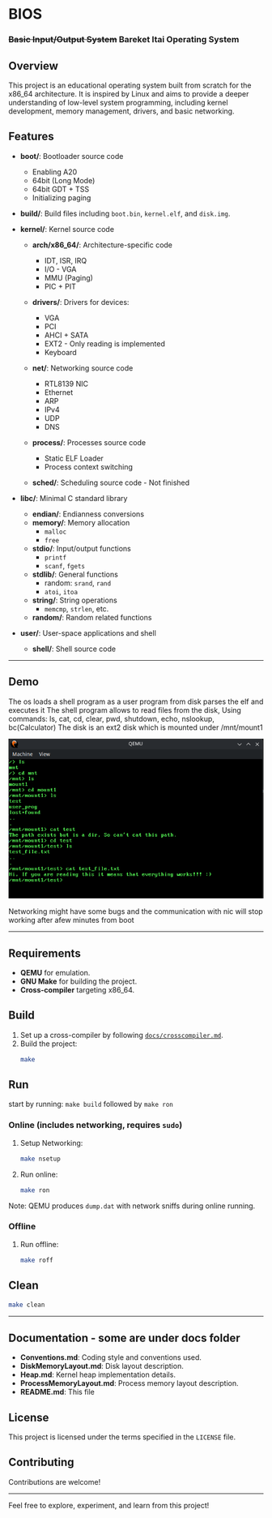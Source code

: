 # BIOS

### ~~Basic Input/Output System~~ Bareket Itai Operating System

## Overview

This project is an educational operating system built from scratch for the x86\_64 architecture. It is inspired by Linux and aims to provide a deeper understanding of low-level system programming, including kernel development, memory management, drivers, and basic networking.

## Features

- **boot/**: Bootloader source code
    - Enabling A20
    - 64bit (Long Mode)
    - 64bit GDT + TSS
    - Initializing paging

- **build/**: Build files including `boot.bin`, `kernel.elf`, and `disk.img`.

- **kernel/**: Kernel source code
  - **arch/x86_64/**: Architecture-specific code
    - IDT, ISR, IRQ
    - I/O - VGA
    - MMU (Paging)
    - PIC + PIT

  - **drivers/**: Drivers for devices:
    - VGA
    - PCI
    - AHCI + SATA
    - EXT2 - Only reading is implemented
    - Keyboard
  - **net/**: Networking source code
    - RTL8139 NIC
    - Ethernet
    - ARP
    - IPv4
    - UDP
    - DNS

  - **process/**: Processes source code
    - Static ELF Loader
    - Process context switching

  - **sched/**: Scheduling source code - Not finished

- **libc/**: Minimal C standard library
  - **endian/**: Endianness conversions
  - **memory/**: Memory allocation
    - `malloc`
    - `free`
  - **stdio/**: Input/output functions
    - `printf`
    - `scanf`, `fgets`
  - **stdlib/**: General functions
    - random: `srand`, `rand`
    - `atoi`, `itoa`
  - **string/**: String operations
    - `memcmp`, `strlen`, etc.
  - **random/**: Random related functions

- **user/**: User-space applications and shell
    - **shell/**: Shell source code

---

## Demo
The os loads a shell program as a user program from disk parses the elf and executes it
The shell program allows to read files from the disk, Using commands: ls, cat, cd, clear, pwd, shutdown, echo, nslookup, bc(Calculator)
The disk is an ext2 disk which is mounted under /mnt/mount1

![A run of the demo showing the fs functionality](demo.png)


Networking might have some bugs and the communication with nic will stop working after afew minutes from boot


--- 

## Requirements

- **QEMU** for emulation.
- **GNU Make** for building the project.
- **Cross-compiler** targeting x86\_64.


## Build

1. Set up a cross-compiler by following [`docs/crosscompiler.md`](./docs/crosscompiler.md).
2. Build the project:
   ```sh
   make
   ```


## Run
start by running: ```make build``` followed by ```make ron```

### Online (includes networking, requires `sudo`)
1. Setup Networking:
    ```sh
    make nsetup
    ```
2. Run online:
   ```sh
   make ron
   ```
Note: QEMU produces `dump.dat` with network sniffs during online running.

### Offline
1. Run offline:
   ```sh
   make roff
   ```


## Clean
```sh
make clean
```

---

## Documentation - some are under docs folder

- **Conventions.md**: Coding style and conventions used.
- **DiskMemoryLayout.md**: Disk layout description.
- **Heap.md**: Kernel heap implementation details.
- **ProcessMemoryLayout.md**: Process memory layout description.
- **README.md**: This file

## License

This project is licensed under the terms specified in the `LICENSE` file.

## Contributing

Contributions are welcome!

---

Feel free to explore, experiment, and learn from this project!



